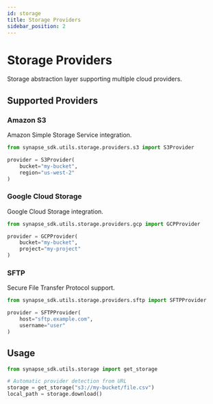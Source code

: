 ```yaml
---
id: storage
title: Storage Providers
sidebar_position: 2
---
```


# Storage Providers

Storage abstraction layer supporting multiple cloud providers.

## Supported Providers

### Amazon S3
Amazon Simple Storage Service integration.

```python
from synapse_sdk.utils.storage.providers.s3 import S3Provider

provider = S3Provider(
    bucket="my-bucket",
    region="us-west-2"
)
```

### Google Cloud Storage
Google Cloud Storage integration.

```python
from synapse_sdk.utils.storage.providers.gcp import GCPProvider

provider = GCPProvider(
    bucket="my-bucket",
    project="my-project"
)
```

### SFTP
Secure File Transfer Protocol support.

```python
from synapse_sdk.utils.storage.providers.sftp import SFTPProvider

provider = SFTPProvider(
    host="sftp.example.com",
    username="user"
)
```

## Usage

```python
from synapse_sdk.utils.storage import get_storage

# Automatic provider detection from URL
storage = get_storage("s3://my-bucket/file.csv")
local_path = storage.download()
```